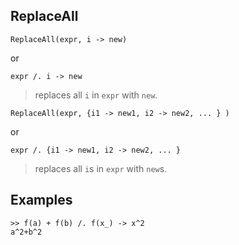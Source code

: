 ## ReplaceAll

```
ReplaceAll(expr, i -> new)
```
or
```
expr /. i -> new
```
> replaces all `i` in `expr` with `new`.

```
ReplaceAll(expr, {i1 -> new1, i2 -> new2, ... } )
```
or
```
expr /. {i1 -> new1, i2 -> new2, ... }
```
> replaces all `i`s in `expr` with `new`s.
 
## Examples
```
>> f(a) + f(b) /. f(x_) -> x^2
a^2+b^2
```
